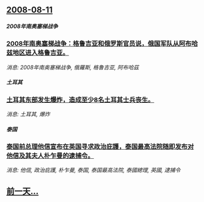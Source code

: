 ## [2008-08-11](/news/2008/08/11/index.md)

##### 2008年南奥塞梯战争
### [ 2008年南奥塞梯战争：格鲁吉亚和俄罗斯官员说，俄国军队从阿布哈兹地区进入格鲁吉亚。](/news/2008/08/11/2008年南奥塞梯战争-格鲁吉亚和俄罗斯官员说-俄国军队从阿布哈兹地区进入格鲁吉亚.md)
_消息: 2008年南奥塞梯战争, 俄羅斯, 格鲁吉亚, 阿布哈茲_

##### 土耳其
### [ 土耳其东部发生爆炸，造成至少8名土耳其士兵丧生。](/news/2008/08/11/土耳其东部发生爆炸-造成至少8名土耳其士兵丧生.md)
_消息: 土耳其, 爆炸_

##### 泰国
### [ 泰国前总理他信宣布在英国寻求政治庇護，泰国最高法院随即发布对他信及其夫人朴乍曼的逮捕令。](/news/2008/08/11/泰国前总理他信宣布在英国寻求政治庇護-泰国最高法院随即发布对他信及其夫人朴乍曼的逮捕令.md)
_消息: 他信, 政治庇護, 朴乍曼, 泰国, 泰国最高法院, 泰國總理, 英國, 逮捕令_

## [前一天...](/news/2008/08/10/index.md)

